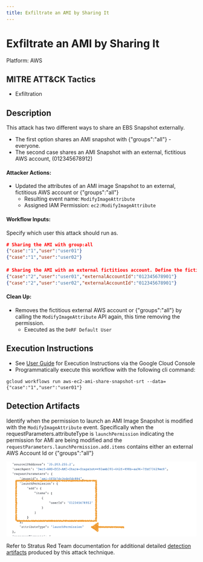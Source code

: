 ```yaml
---
title: Exfiltrate an AMI by Sharing It
---
```


# Exfiltrate an AMI by Sharing It


Platform: AWS

## MITRE ATT&CK Tactics


- Exfiltration

## Description


This attack has two different ways to share an EBS Snapshot externally. 
- The first option shares an AMI snapshot with {"groups":"all"} - everyone.
- The second case shares an AMI Snapshot with an external, fictitious AWS account, (012345678912)

#### Attacker Actions: 

- Updated the attributes of an AMI image Snapshot to an external, fictitious AWS account or {"groups":"all"}
  - Resulting event name: `ModifyImageAttribute`
  - Assigned IAM Permission: `ec2:ModifyImageAttribute`

#### Workflow Inputs: 
Specify which user this attack should run as.   
```json
# Sharing the AMI with group:all
{"case":"1","user":"user01"}
{"case":"1","user":"user02"}

# Sharing the AMI with an external fictitious account. Define the fictitious account ID as the externalAccountId, a 12 digit numeric string, example below.
{"case":"2","user":"user01","externalAccountId":"012345678901"}
{"case":"2","user":"user02","externalAccountId":"012345678901"}
```

#### Clean Up: 

- Removes the fictitious external AWS account or {"groups":"all"} by calling the `ModifyImageAttribute` API again, this time removing the permission.
  - Executed as the `DeRF Default User`

## Execution Instructions

- See [User Guide](../../user-guide/execution-user-permissions.md) for Execution Instructions via the Google Cloud Console
- Programmatically execute this workflow with the following cli command:

```
gcloud workflows run aws-ec2-ami-share-snapshot-srt --data={"case":"1","user":"user01"}  
```


## Detection Artifacts


Identify when the permission to launch an AMI Image Snapshot is modified with the <code>ModifyImageAttribute</code> event.  Specifically when the requestParameters.attributeType is `launchPermission` indicating the permission for AMI are being modified and the `requestParameters.launchPermission.add.items` contains either an external AWS Account Id or {"groups":"all"}

![](../images/../../images/ec2-share-ami.png)

Refer to Stratus Red Team documentation for additional detailed [detection artifacts](https://stratus-red-team.cloud/attack-techniques/AWS/aws.exfiltration.ec2-share-ami/) produced by this attack technique.

